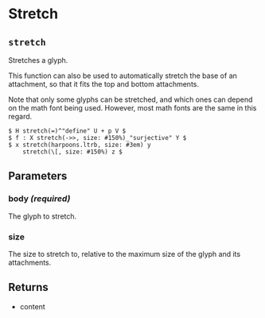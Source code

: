 # Stretch

## `stretch`

Stretches a glyph.

This function can also be used to automatically stretch the base of an
attachment, so that it fits the top and bottom attachments.

Note that only some glyphs can be stretched, and which ones can depend on
the math font being used. However, most math fonts are the same in this
regard.

```example
$ H stretch(=)^"define" U + p V $
$ f : X stretch(->>, size: #150%)_"surjective" Y $
$ x stretch(harpoons.ltrb, size: #3em) y
    stretch(\[, size: #150%) z $
```

## Parameters

### body *(required)*

The glyph to stretch.

### size 

The size to stretch to, relative to the maximum size of the glyph and
its attachments.

## Returns

- content


